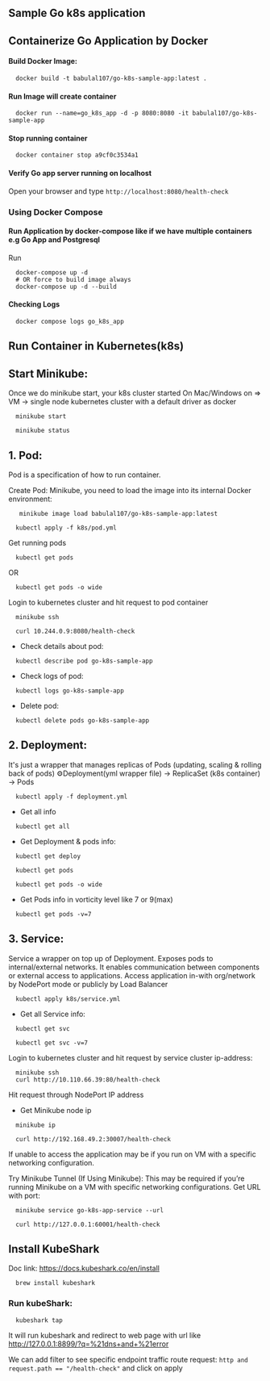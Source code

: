 ## Sample Go k8s application

## Containerize Go Application by Docker

#### Build Docker Image:
```shell
  docker build -t babulal107/go-k8s-sample-app:latest .
```

#### Run Image will create container 

```shell
  docker run --name=go_k8s_app -d -p 8080:8080 -it babulal107/go-k8s-sample-app
```

#### Stop running container

```shell
  docker container stop a9cf0c3534a1
```

#### Verify Go app server running on localhost

Open your browser and type `http://localhost:8080/health-check`

### Using Docker Compose

#### Run Application by docker-compose like if we have multiple containers e.g Go App and Postgresql 
Run
```shell
  docker-compose up -d
  # OR force to build image always
  docker-compose up -d --build
```

#### Checking Logs
```shell
  docker compose logs go_k8s_app
```

## Run Container in Kubernetes(k8s)
## Start Minikube:
Once we do minikube start, your k8s cluster started
On Mac/Windows on => VM -> single node kubernetes cluster with a default driver as docker
```shell
  minikube start
```

```shell
  minikube status
```

## 1. Pod:
  Pod is a specification of how to run container.

Create Pod:
Minikube, you need to load the image into its internal Docker environment:
```shell
   minikube image load babulal107/go-k8s-sample-app:latest
```
```shell
  kubectl apply -f k8s/pod.yml
```
Get running pods
```shell
  kubectl get pods
```
OR
```shell
  kubectl get pods -o wide
```

Login to kubernetes cluster and hit request to pod container
```shell
  minikube ssh
  
  curl 10.244.0.9:8080/health-check
```

- Check details about pod:
```shell
  kubectl describe pod go-k8s-sample-app
```

- Check logs of pod:
```shell
  kubectl logs go-k8s-sample-app
```

- Delete pod:
```shell
  kubectl delete pods go-k8s-sample-app
```
  
## 2. Deployment:
It's just a wrapper that manages replicas of Pods (updating, scaling & rolling back of pods)
⚙️Deployment(yml wrapper file) -> ReplicaSet (k8s container) -> Pods
```shell
  kubectl apply -f deployment.yml
```
- Get all info
```shell
  kubectl get all
```

- Get Deployment & pods info:
```shell
  kubectl get deploy
  
  kubectl get pods
  
  kubectl get pods -o wide
```

- Get Pods info in vorticity level like 7 or 9(max)
```shell
  kubectl get pods -v=7
```


## 3. Service:
Service a wrapper on top up of Deployment. Exposes pods to internal/external networks. 
It enables communication between components or external access to applications.
Access application in-with org/network by NodePort mode or publicly by Load Balancer

```shell
  kubectl apply k8s/service.yml
```
  
- Get all Service info:
```shell
  kubectl get svc
  
  kubectl get svc -v=7
```


Login to kubernetes cluster and hit request by service cluster ip-address:
```shell
  minikube ssh
  curl http://10.110.66.39:80/health-check
```
Hit request through NodePort IP address
- Get Minikube node ip
```shell
  minikube ip
  
  curl http://192.168.49.2:30007/health-check
```
  
  If unable to access the application may be if you run on VM with a specific networking configuration.

Try Minikube Tunnel (If Using Minikube):
  This may be required if you’re running Minikube on a VM with specific networking configurations.
  Get URL with port:
```shell
  minikube service go-k8s-app-service --url
```

```shell
  curl http://127.0.0.1:60001/health-check
```
 
## Install KubeShark
  Doc link: https://docs.kubeshark.co/en/install
```shell
  brew install kubeshark  
```
### Run kubeShark: 
```shell
  kubeshark tap
```
It will run kubeshark and redirect to web page with url like http://127.0.0.1:8899/?q=%21dns+and+%21error

We can add filter to see specific endpoint traffic route request:
  `http and request.path == "/health-check"` and click on apply

